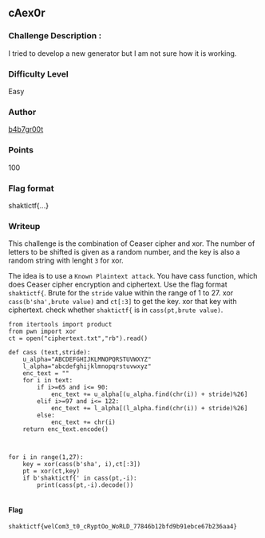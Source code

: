 
## cAex0r
### Challenge Description :
I tried to develop a new generator but I am not sure how it is working. 
### Difficulty Level
Easy

### Author
[b4b7gr00t](https://twitter.com/Paavani21)

### Points
100

### Flag format 
shaktictf{...}

### Writeup

This challenge is the combination of Ceaser cipher and xor. The number of letters to be shifted is given as a random number, and the key is also a random string with lenght `3` for xor.

The idea is to use a `Known Plaintext attack`.
 You have cass function, which does Ceaser cipher encryption and ciphertext.
Use the flag format `shaktictf{`.
 Brute for the `stride` value within the range of 1 to 27.
 xor `cass(b'sha',brute value)` and `ct[:3]` to get the key. xor that key with ciphertext. check whether `shaktictf{` is in `cass(pt,brute value)`.
 
```python=
from itertools import product
from pwn import xor
ct = open("ciphertext.txt","rb").read()

def cass (text,stride):
    u_alpha="ABCDEFGHIJKLMNOPQRSTUVWXYZ"
    l_alpha="abcdefghijklmnopqrstuvwxyz"
    enc_text = ""
    for i in text:
        if i>=65 and i<= 90:
            enc_text += u_alpha[(u_alpha.find(chr(i)) + stride)%26]
        elif i>=97 and i<= 122:
            enc_text += l_alpha[(l_alpha.find(chr(i)) + stride)%26]
        else:
            enc_text += chr(i)
    return enc_text.encode()



for i in range(1,27):
    key = xor(cass(b'sha', i),ct[:3])
    pt = xor(ct,key)
    if b'shaktictf{' in cass(pt,-i):
        print(cass(pt,-i).decode())


```


#### Flag 
`shaktictf{welCom3_t0_cRyptOo_WoRLD_77846b12bfd9b91ebce67b236aa4}`



